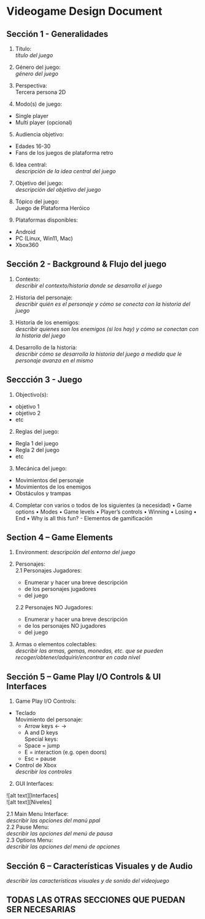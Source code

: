 # Videogame Design Document
## Sección 1 - Generalidades
1. Título:  
_título del juego_  

2. Género del juego:  
_género del juego_

3. Perspectiva:  
Tercera persona 2D  

4. Modo(s) de juego:
- Single player  
- Multi player (opcional)  
5. Audiencia objetivo:
- Edades 16-30
- Fans de los juegos de plataforma retro
6. Idea central:  
_descripción de la idea central del juego_  

7. Objetivo del juego:  
_descripción del objetivo del juego_  

8. Tópico del juego:  
Juego de Plataforma Heróico  

9. Plataformas disponibles:
- Android
- PC (Linux, Win11, Mac)
- Xbox360

## Sección 2 - Background & Flujo del juego
1. Contexto:  
_describir el contexto/historia donde se desarrolla el juego_  

2. Historia del personaje:  
_describir quién es el personaje y cómo se conecta con la historia del juego_  

3. Historia de los enemigos:  
_describir quienes son los enemigos (si los hay) y cómo se conectan con la historia del juego_  

4. Desarrollo de la historia:  
_describir cómo se desarrolla la historia del juego a medida que le personaje avanza en el mismo_  

## Seccción 3 - Juego
1. Objectivo(s):
- objetivo 1
- objetivo 2
- etc
2. Reglas del juego:
- Regla 1 del juego
- Regla 2 del juego
- etc
3. Mecánica del juego:
  - Movimientos del personaje
  - Movimientos de los enemigos
  - Obstáculos y trampas
4. Completar con varios o todos de los siguientes (a necesidad)
• Game options
• Modes
• Game levels
• Player’s controls
• Winning
• Losing
• End
• Why is all this fun? - Elementos de gamificación

## Section 4 – Game Elements
1. Environment:
_descripción del entorno del juego_  

2. Personajes:  
   2.1 Personajes Jugadores:
      - Enumerar y hacer una breve descripción
      - de los personajes jugadores
      - del juego  

   2.2 Personajes NO Jugadores:
      - Enumerar y hacer una breve descripción
      - de los personajes NO jugadores
      - del juego  

3. Armas o elementos colectables:  
_describir las armas, gemas, monedas, etc. que se pueden recoger/obtener/adquirir/encontrar en cada nivel_  

## Sección 5 – Game Play I/O Controls & UI Interfaces
1. Game Play I/O Controls:
- Teclado  
  Movimiento del personaje:
  - Arrow keys <- ->
  - A and D keys  
  Special keys:
  - Space = jump
  - E = interaction (e.g. open doors)
  - Esc = pause
- Control de Xbox  
  _describir los controles_  
2. GUI Interfaces:

![alt text][Interfaces]  
![alt text][Niveles]  
<!-- Referencias para las imagenes -->
[wireframe]: /VDD/UI-Interfaces.png "Interfaces de las UI" 
[Level1]: /VDD/UI-Niveles.png "Esquema de los 3 niveles"  

   2.1 Main Menu Interface:  
       _describir las opciones del manú ppal_  
   2.2 Pause Menu:  
       _describir las opciones del menú de pausa_  
   2.3 Options Menu:  
       _describir las opciones del menú de opciones_  

## Sección 6 – Características Visuales y de Audio 
_describir las características visuales y de sonido del videojuego_

## TODAS LAS OTRAS SECCIONES QUE PUEDAN SER NECESARIAS